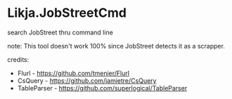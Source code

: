 Likja.JobStreetCmd
==================

search JobStreet thru command line

note: 
This tool doesn't work 100% since JobStreet detects it as a scrapper.

credits:
* Flurl - https://github.com/tmenier/Flurl
* CsQuery - https://github.com/jamietre/CsQuery
* TableParser - https://github.com/superlogical/TableParser
